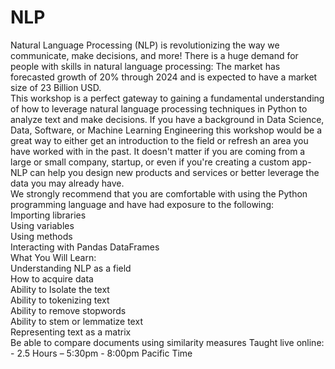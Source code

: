 # NLP
Natural Language Processing (NLP) is revolutionizing the way we communicate, make decisions, and more! 
There is a huge demand for people with skills in natural language processing: The market has forecasted growth of 20% through 2024 and is expected to have a market size of 23 Billion USD.  
This workshop is a perfect gateway to gaining a fundamental understanding of how to leverage natural language processing techniques in Python to analyze text and make decisions.
If you have a background in Data Science, Data, Software, or Machine Learning Engineering this workshop would be a great way to either get an introduction to the field or refresh an area you have worked with in the past. 
It doesn't matter if you are coming from a large or small company, startup, or even if you're creating a custom app- NLP can help you design new products and services or better leverage the data you may already have.  
We strongly recommend that you are comfortable with using the Python programming language and have had exposure to the following:  
Importing libraries  
Using variables  
Using methods  
Interacting with Pandas DataFrames  
What You Will Learn:  
Understanding NLP as a field  
How to acquire data  
Ability to Isolate the text  
Ability to tokenizing text  
Ability to remove stopwords  
Ability to stem or lemmatize text  
Representing text as a matrix  
Be able to compare documents using similarity measures 
Taught live online:  - 2.5 Hours – 5:30pm - 8:00pm Pacific Time

